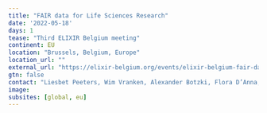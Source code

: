 ```yaml
---
title: "FAIR data for Life Sciences Research"
date: '2022-05-18'
days: 1
tease: "Third ELIXIR Belgium meeting"
continent: EU
location: "Brussels, Belgium, Europe"
location_url: ""
external_url: "https://elixir-belgium.org/events/elixir-belgium-fair-data-life-sciences-research"
gtn: false
contact: "Liesbet Peeters, Wim Vranken, Alexander Botzki, Flora D’Anna, Frederik Coppens, Kim De Ruyck"
image:
subsites: [global, eu]
---
```

